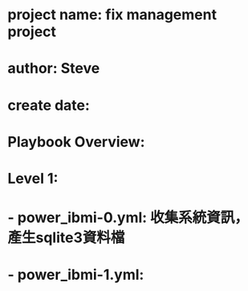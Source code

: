 # project name: fix management project
# author: Steve
# create date: 
# Playbook Overview: 
#    Level 1: 
#    
#    - power_ibmi-0.yml: 收集系統資訊，產生sqlite3資料檔
#    - power_ibmi-1.yml:  